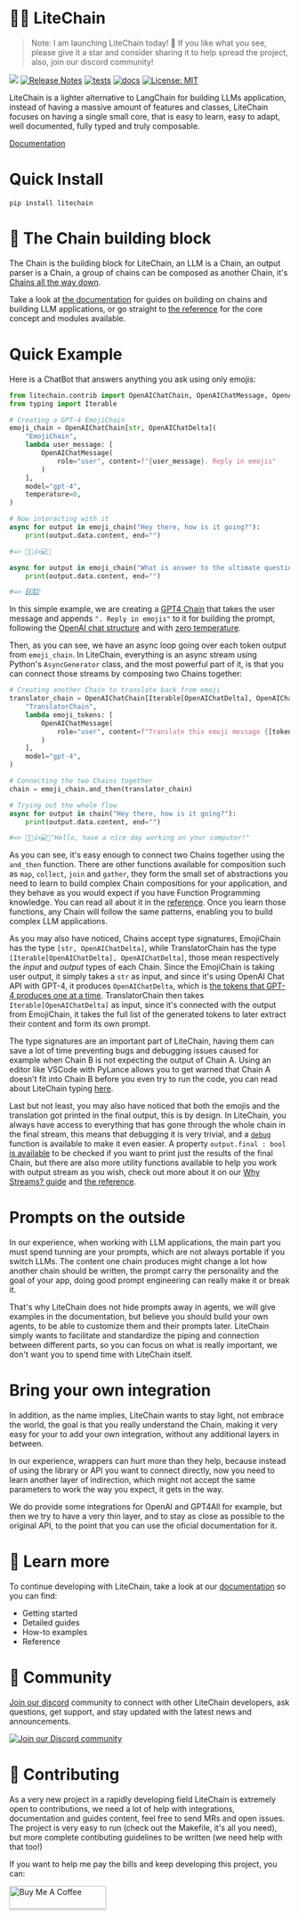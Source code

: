 # 🪽🔗 LiteChain

> Note: I am launching LiteChain today! 🎉 If you like what you see, please give it a star and consider sharing it to help spread the project, also, join our discord community!

[![](https://dcbadge.vercel.app/api/server/AmEMWmFG?style=flat)](https://discord.gg/AmEMWmFG)
[![Release Notes](https://img.shields.io/github/release/rogeriochaves/litechain)](https://pypi.org/project/litechain/)
[![tests](https://github.com/rogeriochaves/litechain/actions/workflows/run_tests.yml/badge.svg)](https://github.com/rogeriochaves/litechain/actions/workflows/run_tests.yml)
[![docs](https://github.com/rogeriochaves/litechain/actions/workflows/publish_docs.yml/badge.svg)](https://github.com/rogeriochaves/litechain/actions/workflows/publish_docs.yml)
[![License: MIT](https://img.shields.io/badge/License-MIT-yellow.svg)](https://github.com/rogeriochaves/litechain/blob/main/LICENSE)

LiteChain is a lighter alternative to LangChain for building LLMs application, instead of having a massive amount of features and classes, LiteChain focuses on having a single small core, that is easy to learn, easy to adapt, well documented, fully typed and truly composable.

[Documentation](https://rogeriochaves.github.io/litechain)

# Quick Install

```
pip install litechain
```

# 🔗 The Chain building block

The Chain is the building block for LiteChain, an LLM is a Chain, an output parser is a Chain, a group of chains can be composed as another Chain, it's [Chains all the way down](https://en.wikipedia.org/wiki/Turtles_all_the_way_down).

Take a look at [the documentation](https://rogeriochaves.github.io/litechain) for guides on building on chains and building LLM applications, or go straight to [the reference](https://rogeriochaves.github.io/litechain/reference/litechain/index.html#chain) for the core concept and modules available.

# Quick Example

Here is a ChatBot that answers anything you ask using only emojis:

```python
from litechain.contrib import OpenAIChatChain, OpenAIChatMessage, OpenAIChatDelta
from typing import Iterable

# Creating a GPT-4 EmojiChain
emoji_chain = OpenAIChatChain[str, OpenAIChatDelta](
    "EmojiChain",
    lambda user_message: [
        OpenAIChatMessage(
            role="user", content=f"{user_message}. Reply in emojis"
        )
    ],
    model="gpt-4",
    temperature=0,
)

# Now interacting with it
async for output in emoji_chain("Hey there, how is it going?"):
    print(output.data.content, end="")

#=> 👋😊👍💻🌞

async for output in emoji_chain("What is answer to the ultimate question of life, the universe, and everything?"):
    print(output.data.content, end="")

#=> 4️⃣2️⃣
```

In this simple example, we are creating a [GPT4 Chain](https://rogeriochaves.github.io/litechain/reference/litechain/contrib/index.html#litechain.contrib.OpenAIChatChain) that takes the user message and appends `". Reply in emojis"` to it for building the prompt, following the [OpenAI chat structure](https://rogeriochaves.github.io/litechain/reference/litechain/contrib/index.html#litechain.contrib.OpenAIChatMessage) and with [zero temperature](https://rogeriochaves.github.io/litechain/docs/llms/zero_temperature).

Then, as you can see, we have an async loop going over each token output from `emoji_chain`. In LiteChain, everything is an async stream using Python's `AsyncGenerator` class, and the most powerful part of it, is that you can connect those streams by composing two Chains together:

```python
# Creating another Chain to translate back from emoji
translator_chain = OpenAIChatChain[Iterable[OpenAIChatDelta], OpenAIChatDelta](
    "TranslatorChain",
    lambda emoji_tokens: [
        OpenAIChatMessage(
            role="user", content=f"Translate this emoji message {[token.content for token in emoji_tokens]} to plain english"
        )
    ],
    model="gpt-4",
)

# Connecting the two Chains together
chain = emoji_chain.and_then(translator_chain)

# Trying out the whole flow
async for output in chain("Hey there, how is it going?"):
    print(output.data.content, end="")

#=> 👋😊👍💻🌞"Hello, have a nice day working on your computer!"
```

As you can see, it's easy enough to connect two Chains together using the `and_then` function. There are other functions available for composition such as `map`, `collect`, `join` and `gather`, they form the small set of abstractions you need to learn to build complex Chain compositions for your application, and they behave as you would expect if you have Function Programming knowledge. You can read all about it in the [reference](https://rogeriochaves.github.io/litechain/reference/litechain/index.html). Once you learn those functions, any Chain will follow the same patterns, enabling you to build complex LLM applications.

As you may also have noticed, Chains accept type signatures, EmojiChain has the type `[str, OpenAIChatDelta]`, while TranslatorChain has the type `[Iterable[OpenAIChatDelta], OpenAIChatDelta]`, those mean respectively the *input* and *output* types of each Chain. Since the EmojiChain is taking user output, it simply takes a `str` as input, and since it's using OpenAI Chat API with GPT-4, it produces `OpenAIChatDelta`, which is [the tokens that GPT-4 produces one at a time](https://rogeriochaves.github.io/litechain/reference/litechain/contrib/index.html#litechain.contrib.OpenAIChatDelta). TranslatorChain then takes `Iterable[OpenAIChatDelta]` as input, since it's connected with the output from EmojiChain, it takes the full list of the generated tokens to later extract their content and form its own prompt.

The type signatures are an important part of LiteChain, having them can save a lot of time preventing bugs and debugging issues caused for example when Chain B is not expecting the output of Chain A. Using an editor like VSCode with PyLance allows you to get warned that Chain A doesn't fit into Chain B before you even try to run the code, you can read about LiteChain typing [here](https://rogeriochaves.github.io/litechain/docs/chain-basics/type_signatures).

Last but not least, you may also have noticed that both the emojis and the translation got printed in the final output, this is by design. In LiteChain, you always have access to everything that has gone through the whole chain in the final stream, this means that debugging it is very trivial, and a [`debug`](https://rogeriochaves.github.io/litechain/reference/litechain/index.html#litechain.debug) function is available to make it even easier. A property `output.final : bool` [is available](https://rogeriochaves.github.io/litechain/reference/litechain/index.html#litechain.ChainOutput.final) to be checked if you want to print just the results of the final Chain, but there are also more utility functions available to help you work with output stream as you wish, check out more about it on our [Why Streams? guide](https://rogeriochaves.github.io/litechain/docs/chain-basics/why_streams) and [the reference](https://rogeriochaves.github.io/litechain/reference/litechain/index.html).

# Prompts on the outside

In our experience, when working with LLM applications, the main part you must spend tunning are your prompts, which are not always portable if you switch LLMs. The content one chain produces might change a lot how another chain should be written, the prompt carry the personality and the goal of your app, doing good prompt engineering can really make it or break it.

That's why LiteChain does not hide prompts away in agents, we will give examples in the documentation, but believe you should build your own agents, to be able to customize them and their prompts later. LiteChain simply wants to facilitate and standardize the piping and connection between different parts, so you can focus on what is really important, we don't want you to spend time with LiteChain itself.

# Bring your own integration

In addition, as the name implies, LiteChain wants to stay light, not embrace the world, the goal is that you really understand the Chain, making it very easy for your to add your own integration, without any additional layers in between.

In our experience, wrappers can hurt more than they help, because instead of using the library or API you want to connect directly, now you need to learn another layer of indirection, which might not accept the same parameters to work the way you expect, it gets in the way.

We do provide some integrations for OpenAI and GPT4All for example, but then we try to have a very thin layer, and to stay as close as possible to the original API, to the point that you can use the oficial documentation for it.

# 📖 Learn more

To continue developing with LiteChain, take a look at our [documentation](https://rogeriochaves.github.io/litechain) so you can find:

- Getting started
- Detailed guides
- How-to examples
- Reference

# 👥 Community

[Join our discord](https://discord.gg/AmEMWmFG) community to connect with other LiteChain developers, ask questions, get support, and stay updated with the latest news and announcements.

[![Join our Discord community](https://img.shields.io/badge/Join-Discord-7289DA.svg)](https://discord.gg/AmEMWmFG)

# 🙋 Contributing

As a very new project in a rapidly developing field LiteChain is extremely open to contributions, we need a lot of help with integrations, documentation and guides content, feel free to send MRs and open issues. The project is very easy to run (check out the Makefile, it's all you need), but more complete contibuting guidelines to be written (we need help with that too!)

If you want to help me pay the bills and keep developing this project, you can:

<a href="https://www.buymeacoffee.com/rchaves" target="_blank"><img src="https://www.buymeacoffee.com/assets/img/custom_images/orange_img.png" alt="Buy Me A Coffee" style="height: 41px !important;width: 174px !important;box-shadow: 0px 3px 2px 0px rgba(190, 190, 190, 0.5) !important;-webkit-box-shadow: 0px 3px 2px 0px rgba(190, 190, 190, 0.5) !important;" ></a>